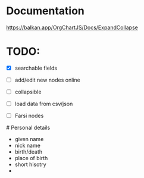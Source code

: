 # Documentation

https://balkan.app/OrgChartJS/Docs/ExpandCollapse


# TODO:

- [x] searchable fields
- [ ] add/edit new nodes online
- [ ] collapsible
- [ ] load data from csv/json
- [ ] Farsi nodes


#‌ Personal details

* given name
* nick name
* birth/death 
* place of birth
* short hisotry
* 

